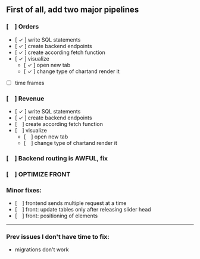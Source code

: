 ## First of all, add two major pipelines
### [ ] Orders
  - [ ✓ ] write SQL statements
  - [ ✓ ] create backend endpoints
  - [ ✓ ] create according fetch function
  - [ ✓ ] visualize
    - [ ✓ ] open new tab 
    - [ ✓ ] change type of chartand render it
  - [  ] time frames

### [ ] Revenue
  - [ ✓ ] write SQL statements
  - [ ✓ ] create backend endpoints
  - [ ] create according fetch function
  - [ ] visualize
    - [ ] open new tab 
    - [ ] change type of chartand render it

### [ ] Backend routing is AWFUL, fix
### [ ] OPTIMIZE FRONT

### Minor fixes:
- [ ] frontend sends multiple request at a time
- [ ] front: update tables only after releasing slider head
- [ ] front: positioning of elements
---
### Prev issues I don't have time to fix:
- migrations don't work
